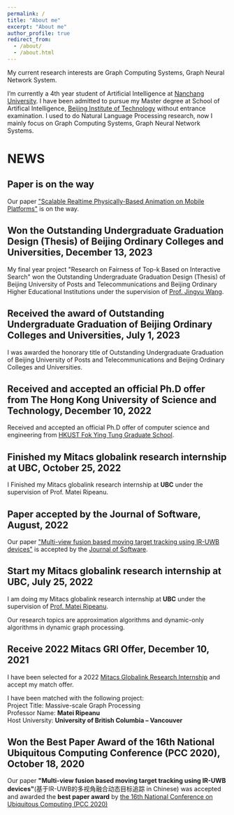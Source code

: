 ```yaml
---
permalink: /
title: "About me"
excerpt: "About me"
author_profile: true
redirect_from: 
  - /about/
  - /about.html
---
```


My current research interests are Graph Computing Systems, Graph Neural Network System.

I’m currently a 4th year student of Artificial Intelligence at [Nanchang University](https://www.ncu.edu.cn/). I have been admitted to pursue my Master degree at School of Artifical Intelligence, [Beijing Institute of Technology](https://zh.bit.edu.cn/) without entrance examination. I used to do Natural Language Processing research, now I mainly focus on Graph Computing Systems, Graph Neural Network Systems.

# NEWS

## Paper is on the way

Our paper ["Scalable Realtime Physically-Based Animation on Mobile Platforms"]() is on the way.

## Won the Outstanding Undergraduate Graduation Design (Thesis) of Beijing Ordinary Colleges and Universities, December 13, 2023

My final year project "Research on Fairness of Top-k Based on Interactive Search" won the Outstanding Undergraduate Graduation Design (Thesis) of Beijing University of Posts and Telecommunications and Beijing Ordinary Higher Educational Institutions under the supervision of [Prof. Jingyu Wang](https://scholar.google.com/citations?user=H441DjwAAAAJ&hl=zh-CN&oi=ao).

## Received the award of Outstanding Undergraduate Graduation of Beijing Ordinary Colleges and Universities, July 1, 2023

I was awarded the honorary title of Outstanding Undergraduate Graduation of Beijing University of Posts and Telecommunications and Beijing Ordinary Colleges and Universities.

## Received and accepted an official Ph.D offer from The Hong Kong University of Science and Technology, December 10, 2022

Received and accepted an official Ph.D offer of computer science and engineering from [HKUST Fok Ying Tung Graduate School](https://fytgs.hkust.edu.hk/).


## Finished my Mitacs globalink research internship at UBC, October 25, 2022

I Finished my Mitacs globalink research internship at **UBC** under the supervision of Prof. Matei Ripeanu.

## Paper accepted by the Journal of Software, August, 2022

Our paper ["Multi-view fusion based moving target tracking using IR-UWB devices"]() is accepted by the [Journal of Software](http://www.jos.org.cn/josen/home).

## Start my Mitacs globalink research internship at UBC, July 25, 2022

I am doing my Mitacs globalink research internship at **UBC** under the supervision of [Prof. Matei Ripeanu](https://people.ece.ubc.ca/matei/).

Our research topics are approximation algorithms and dynamic-only algorithms in dynamic graph processing. 

## Receive 2022 Mitacs GRI Offer, December 10, 2021

I have been selected for a 2022 [Mitacs Globalink Research Internship](https://www.mitacs.ca/en/programs/globalink/globalink-research-internship) and accept my match offer.

I have been matched with the following project: <br>
Project Title: Massive-scale Graph Processing <br>
Professor Name: **Matei Ripeanu** <br>
Host University: **University of British Columbia – Vancouver**

## Won the Best Paper Award of the 16th National Ubiquitous Computing Conference (PCC 2020), October 18, 2020

Our paper **"Multi-view fusion based moving target tracking using IR-UWB devices"**(基于IR-UWB的多视角融合动态目标追踪 in Chinese) was accepted and awarded the **best paper award** by [the 16th National Conference on Ubiquitous Computing (PCC 2020)](https://hhme.ccf.org.cn/history/2020/index.html)

